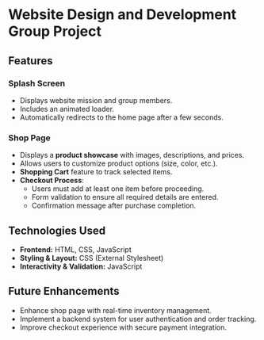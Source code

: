 # Website Design and Development Group Project
## Features 

### **Splash Screen**
- Displays website mission and group members.
- Includes an animated loader.
- Automatically redirects to the home page after a few seconds.

### **Shop Page**
- Displays a **product showcase** with images, descriptions, and prices.
- Allows users to customize product options (size, color, etc.).
- **Shopping Cart** feature to track selected items.
- **Checkout Process**:
  - Users must add at least one item before proceeding.
  - Form validation to ensure all required details are entered.
  - Confirmation message after purchase completion.

## Technologies Used
- **Frontend:** HTML, CSS, JavaScript
- **Styling & Layout:** CSS (External Stylesheet)
- **Interactivity & Validation:** JavaScript

## Future Enhancements
- Enhance shop page with real-time inventory management.
- Implement a backend system for user authentication and order tracking.
- Improve checkout experience with secure payment integration.

